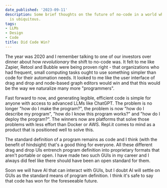 ```yaml
---
date_published: '2023-09-11'
description: Some brief thoughts on the future of no-code in a world where code generation
  is ubiquitous.
tags:
- LLMs
- Design
- Code
title: Did Code Win?
---
```


The year was 2020 and I remember talking to one of our investors over dinner about how *revolutionary* the shift to no-code was. It felt to me like Zapier, Retool and Bubble were being proven right - that organizations who had frequent, small computing tasks ought to use something simpler than code for their automation needs. It looked to me like the user interface of drag and drop and node-based graph editors would win and that this would be the way we naturalize many more "programmers".

Fast forward to now, and generating legible, efficient code is simple for anyone with access to advanced LLMs like ChatGPT. The problem is no longer "how do I make the program?", the problem is now "how do I describe my program", "how do I know this program works?" and "how do I deploy the program?". The winners now are platforms that solve those problems with less effort than Docker or AWS. Repl.it comes to mind as a product that is positioned well to solve this.

The standard definition of a program remains as code and I think (with the benefit of hindsight) that's a good thing for everyone. All these different drag and drop UIs entrench program definition  into proprietary formats that aren't portable or open. I have made two such GUIs in my career and I always did feel like there should have been an open standard for them.

Soon we will have AI that can interact with GUIs, but I doubt AI will settle on GUIs as the standard means of program definition. I think it's safe to say that code has won for the foreseeable future.